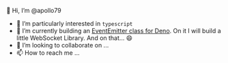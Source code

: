 👋 Hi, I’m @apollo79
- 👀 I’m particularly interested in `typescript`
- 🌱 I’m currently building an [EventEmitter class for Deno](https://github.com/apollo79/evtemitter). On it I will build a little WebSocket Library. And on that... 😄
- 💞️ I’m looking to collaborate on ...
- 📫 How to reach me ...

<!---
apollo79/apollo79 is a ✨ special ✨ repository because its `README.md` (this file) appears on your GitHub profile.
You can click the Preview link to take a look at your changes.
--->
